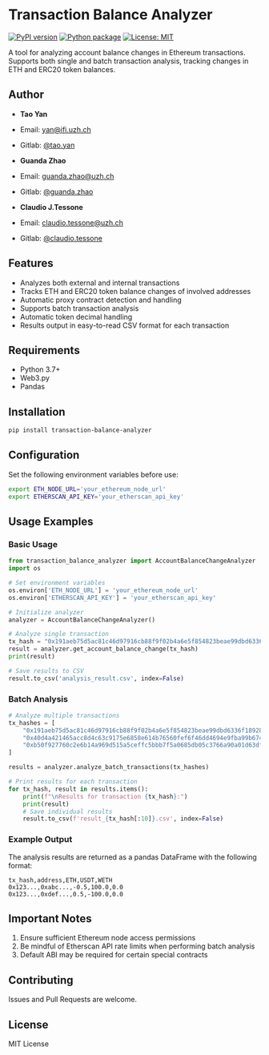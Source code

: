 # Transaction Balance Analyzer

[![PyPI version](https://badge.fury.io/py/transaction-balance-analyzer.svg)](https://badge.fury.io/py/transaction-balance-analyzer)
[![Python package](https://github.com/tydefi/transaction-balance-analyzer/actions/workflows/python-package.yml/badge.svg)](https://github.com/your-username/transaction-balance-analyzer/actions/workflows/python-package.yml)
[![License: MIT](https://img.shields.io/badge/License-MIT-yellow.svg)](https://opensource.org/licenses/MIT)


A tool for analyzing account balance changes in Ethereum transactions. Supports both single and batch transaction analysis, tracking changes in ETH and ERC20 token balances.

## Author

- **Tao Yan**
- Email: yan@ifi.uzh.ch
- Gitlab: [@tao.yan](https://gitlab.uzh.ch/tao.yan/)

- **Guanda Zhao**
- Email: guanda.zhao@uzh.ch
- Gitlab: [@guanda.zhao](https://gitlab.uzh.ch/guanda.zhao/)

- **Claudio J.Tessone**
- Email: claudio.tessone@uzh.ch
- Gitlab: [@claudio.tessone](https://gitlab.uzh.ch/claudio.tessone/)


## Features

- Analyzes both external and internal transactions
- Tracks ETH and ERC20 token balance changes of involved addresses
- Automatic proxy contract detection and handling
- Supports batch transaction analysis
- Automatic token decimal handling
- Results output in easy-to-read CSV format for each transaction

## Requirements

- Python 3.7+
- Web3.py
- Pandas

## Installation

```bash
pip install transaction-balance-analyzer
```

## Configuration

Set the following environment variables before use:

```bash
export ETH_NODE_URL='your_ethereum_node_url'
export ETHERSCAN_API_KEY='your_etherscan_api_key'
```

## Usage Examples

### Basic Usage
```python
from transaction_balance_analyzer import AccountBalanceChangeAnalyzer
import os

# Set environment variables
os.environ['ETH_NODE_URL'] = 'your_ethereum_node_url'
os.environ['ETHERSCAN_API_KEY'] = 'your_etherscan_api_key'

# Initialize analyzer
analyzer = AccountBalanceChangeAnalyzer()

# Analyze single transaction
tx_hash = "0x191aeb75d5ac81c46d97916cb88f9f02b4a6e5f854823beae99dbd6336f18928"
result = analyzer.get_account_balance_change(tx_hash)
print(result)

# Save results to CSV
result.to_csv('analysis_result.csv', index=False)
```

### Batch Analysis

```python
# Analyze multiple transactions
tx_hashes = [
    "0x191aeb75d5ac81c46d97916cb88f9f02b4a6e5f854823beae99dbd6336f18928",
    "0x40d4a421465acc8d4c63c9175e6858e614b76560fef6f46dd4694e9fba99b674",
    "0xb50f927760c2e6b14a969d515a5ceffc5bbb7f5a0685db05c3766a90a01d63df"
]

results = analyzer.analyze_batch_transactions(tx_hashes)

# Print results for each transaction
for tx_hash, result in results.items():
    print(f"\nResults for transaction {tx_hash}:")
    print(result)
    # Save individual results
    result.to_csv(f'result_{tx_hash[:10]}.csv', index=False)
```

### Example Output

The analysis results are returned as a pandas DataFrame with the following format:
```csv
tx_hash,address,ETH,USDT,WETH
0x123...,0xabc...,-0.5,100.0,0.0
0x123...,0xdef...,0.5,-100.0,0.0
```

## Important Notes

1. Ensure sufficient Ethereum node access permissions
2. Be mindful of Etherscan API rate limits when performing batch analysis
3. Default ABI may be required for certain special contracts

## Contributing

Issues and Pull Requests are welcome.

## License

MIT License
